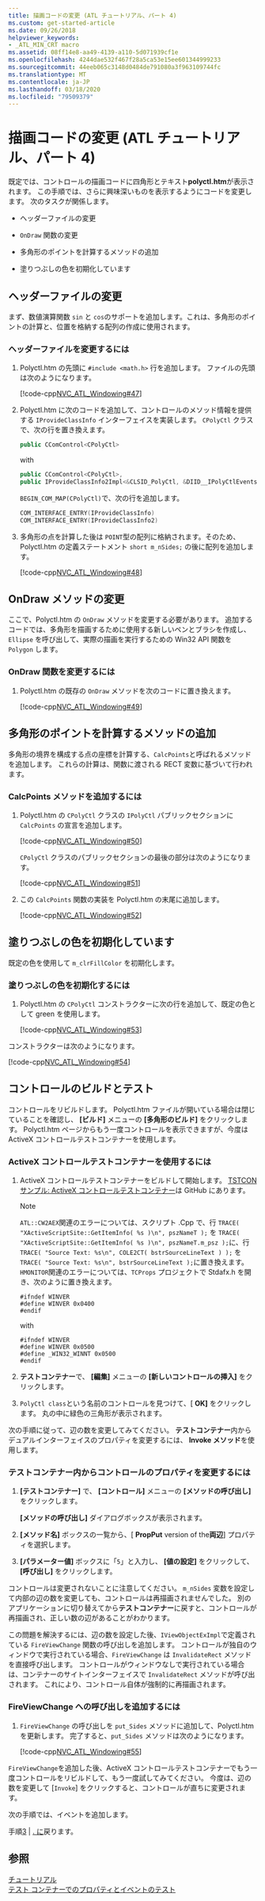 ```yaml
---
title: 描画コードの変更 (ATL チュートリアル、パート 4)
ms.custom: get-started-article
ms.date: 09/26/2018
helpviewer_keywords:
- _ATL_MIN_CRT macro
ms.assetid: 08ff14e8-aa49-4139-a110-5d071939cf1e
ms.openlocfilehash: 4244dae532f467f28a5ca53e15ee601344999233
ms.sourcegitcommit: 44eeb065c3148d0484de791080a3f963109744fc
ms.translationtype: MT
ms.contentlocale: ja-JP
ms.lasthandoff: 03/18/2020
ms.locfileid: "79509379"
---
```

# <a name="changing-the-drawing-code-atl-tutorial-part-4"></a>描画コードの変更 (ATL チュートリアル、パート 4)

既定では、コントロールの描画コードに四角形とテキスト**polyctl.htm**が表示されます。 この手順では、さらに興味深いものを表示するようにコードを変更します。 次のタスクが関係します。

- ヘッダーファイルの変更

- `OnDraw` 関数の変更

- 多角形のポイントを計算するメソッドの追加

- 塗りつぶしの色を初期化しています

## <a name="modifying-the-header-file"></a>ヘッダーファイルの変更

まず、数値演算関数 `sin` と `cos`のサポートを追加します。これは、多角形のポイントの計算と、位置を格納する配列の作成に使用されます。

### <a name="to-modify-the-header-file"></a>ヘッダーファイルを変更するには

1. Polyctl.htm の先頭に `#include <math.h>` 行を追加します。 ファイルの先頭は次のようになります。

    [!code-cpp[NVC_ATL_Windowing#47](../atl/codesnippet/cpp/changing-the-drawing-code-atl-tutorial-part-4_1.cpp)]

1. Polyctl.htm に次のコードを追加して、コントロールのメソッド情報を提供する `IProvideClassInfo` インターフェイスを実装します。 `CPolyCtl` クラスで、次の行を置き換えます。

    ```cpp
    public CComControl<CPolyCtl>
    ```

    with

    ```cpp
    public CComControl<CPolyCtl>,
    public IProvideClassInfo2Impl<&CLSID_PolyCtl, &DIID__IPolyCtlEvents, &LIBID_PolygonLib>
    ```

    `BEGIN_COM_MAP(CPolyCtl)`で、次の行を追加します。

    ```cpp
    COM_INTERFACE_ENTRY(IProvideClassInfo)
    COM_INTERFACE_ENTRY(IProvideClassInfo2)
    ```

1. 多角形の点を計算した後は `POINT`型の配列に格納されます。そのため、Polyctl.htm の定義ステートメント `short m_nSides;` の後に配列を追加します。

    [!code-cpp[NVC_ATL_Windowing#48](../atl/codesnippet/cpp/changing-the-drawing-code-atl-tutorial-part-4_2.h)]

## <a name="modifying-the-ondraw-method"></a>OnDraw メソッドの変更

ここで、Polyctl.htm の `OnDraw` メソッドを変更する必要があります。 追加するコードでは、多角形を描画するために使用する新しいペンとブラシを作成し、`Ellipse` を呼び出して、実際の描画を実行するための Win32 API 関数を `Polygon` します。

### <a name="to-modify-the-ondraw-function"></a>OnDraw 関数を変更するには

1. Polyctl.htm の既存の `OnDraw` メソッドを次のコードに置き換えます。

    [!code-cpp[NVC_ATL_Windowing#49](../atl/codesnippet/cpp/changing-the-drawing-code-atl-tutorial-part-4_3.cpp)]

## <a name="adding-a-method-to-calculate-the-polygon-points"></a>多角形のポイントを計算するメソッドの追加

多角形の境界を構成する点の座標を計算する、`CalcPoints`と呼ばれるメソッドを追加します。 これらの計算は、関数に渡される RECT 変数に基づいて行われます。

### <a name="to-add-the-calcpoints-method"></a>CalcPoints メソッドを追加するには

1. Polyctl.htm の `CPolyCtl` クラスの `IPolyCtl` パブリックセクションに `CalcPoints` の宣言を追加します。

    [!code-cpp[NVC_ATL_Windowing#50](../atl/codesnippet/cpp/changing-the-drawing-code-atl-tutorial-part-4_4.h)]

    `CPolyCtl` クラスのパブリックセクションの最後の部分は次のようになります。

    [!code-cpp[NVC_ATL_Windowing#51](../atl/codesnippet/cpp/changing-the-drawing-code-atl-tutorial-part-4_5.h)]

1. この `CalcPoints` 関数の実装を Polyctl.htm の末尾に追加します。

    [!code-cpp[NVC_ATL_Windowing#52](../atl/codesnippet/cpp/changing-the-drawing-code-atl-tutorial-part-4_6.cpp)]

## <a name="initializing-the-fill-color"></a>塗りつぶしの色を初期化しています

既定の色を使用して `m_clrFillColor` を初期化します。

### <a name="to-initialize-the-fill-color"></a>塗りつぶしの色を初期化するには

1. Polyctl.htm の `CPolyCtl` コンストラクターに次の行を追加して、既定の色として green を使用します。

    [!code-cpp[NVC_ATL_Windowing#53](../atl/codesnippet/cpp/changing-the-drawing-code-atl-tutorial-part-4_7.h)]

コンストラクターは次のようになります。

[!code-cpp[NVC_ATL_Windowing#54](../atl/codesnippet/cpp/changing-the-drawing-code-atl-tutorial-part-4_8.h)]

## <a name="building-and-testing-the-control"></a>コントロールのビルドとテスト

コントロールをリビルドします。 Polyctl.htm ファイルが開いている場合は閉じていることを確認し、 **[ビルド]** メニューの **[多角形のビルド]** をクリックします。 Polyctl.htm ページからもう一度コントロールを表示できますが、今度は ActiveX コントロールテストコンテナーを使用します。

### <a name="to-use-the-activex-control-test-container"></a>ActiveX コントロールテストコンテナーを使用するには

1. ActiveX コントロールテストコンテナーをビルドして開始します。 [TSTCON サンプル: ActiveX コントロールテストコンテナー](https://github.com/Microsoft/VCSamples/tree/master/VC2010Samples/MFC/ole/TstCon)は GitHub にあります。

    > [!NOTE]
    > `ATL::CW2AEX`関連のエラーについては、スクリプト .Cpp で、行 `TRACE( "XActiveScriptSite::GetItemInfo( %s )\n", pszNameT );` を `TRACE( "XActiveScriptSite::GetItemInfo( %s )\n", pszNameT.m_psz );`に、行 `TRACE( "Source Text: %s\n", COLE2CT( bstrSourceLineText ) );` を `TRACE( "Source Text: %s\n", bstrSourceLineText );`に置き換えます。<br/>
    > `HMONITOR`関連のエラーについては、`TCProps` プロジェクトで Stdafx.h を開き、次のように置き換えます。
    >
    > ```
    > #ifndef WINVER
    > #define WINVER 0x0400
    > #endif
    > ```
    >
    > with
    >
    > ```
    > #ifndef WINVER
    > #define WINVER 0x0500
    > #define _WIN32_WINNT 0x0500
    > #endif
    > ```

1. **テストコンテナー**で、 **[編集]** メニューの **[新しいコントロールの挿入]** をクリックします。

1. `PolyCtl class`という名前のコントロールを見つけて、[ **OK]** をクリックします。 丸の中に緑色の三角形が表示されます。

次の手順に従って、辺の数を変更してみてください。 **テストコンテナー**内からデュアルインターフェイスのプロパティを変更するには、 **Invoke メソッド**を使用します。

### <a name="to-modify-a-controls-property-from-within-the-test-container"></a>テストコンテナー内からコントロールのプロパティを変更するには

1. **[テストコンテナー]** で、 **[コントロール]** メニューの **[メソッドの呼び出し]** をクリックします。

    **[メソッドの呼び出し]** ダイアログボックスが表示されます。

1. **[メソッド名]** ボックスの一覧から、[ **PropPut** version of the**両辺**] プロパティを選択します。

1. **[パラメーター値]** ボックスに「`5`」と入力し、 **[値の設定]** をクリックして、 **[呼び出し]** をクリックします。

コントロールは変更されないことに注意してください。 `m_nSides` 変数を設定して内部の辺の数を変更しても、コントロールは再描画されませんでした。 別のアプリケーションに切り替えてから**テストコンテナー**に戻すと、コントロールが再描画され、正しい数の辺があることがわかります。

この問題を解決するには、辺の数を設定した後、`IViewObjectExImpl`で定義されている `FireViewChange` 関数の呼び出しを追加します。 コントロールが独自のウィンドウで実行されている場合、`FireViewChange` は `InvalidateRect` メソッドを直接呼び出します。 コントロールがウィンドウなしで実行されている場合は、コンテナーのサイトインターフェイスで `InvalidateRect` メソッドが呼び出されます。 これにより、コントロール自体が強制的に再描画されます。

### <a name="to-add-a-call-to-fireviewchange"></a>FireViewChange への呼び出しを追加するには

1. `FireViewChange` の呼び出しを `put_Sides` メソッドに追加して、Polyctl.htm を更新します。 完了すると、`put_Sides` メソッドは次のようになります。

    [!code-cpp[NVC_ATL_Windowing#55](../atl/codesnippet/cpp/changing-the-drawing-code-atl-tutorial-part-4_9.cpp)]

`FireViewChange`を追加した後、ActiveX コントロールテストコンテナーでもう一度コントロールをリビルドして、もう一度試してみてください。 今度は、辺の数を変更して [`Invoke`] をクリックすると、コントロールが直ちに変更されます。

次の手順では、イベントを追加します。

手順[3](../atl/adding-a-property-to-the-control-atl-tutorial-part-3.md) &#124; [. に](../atl/adding-an-event-atl-tutorial-part-5.md)戻ります。

## <a name="see-also"></a>参照

[チュートリアル](../atl/active-template-library-atl-tutorial.md)<br/>
[テスト コンテナーでのプロパティとイベントのテスト](../mfc/testing-properties-and-events-with-test-container.md)

